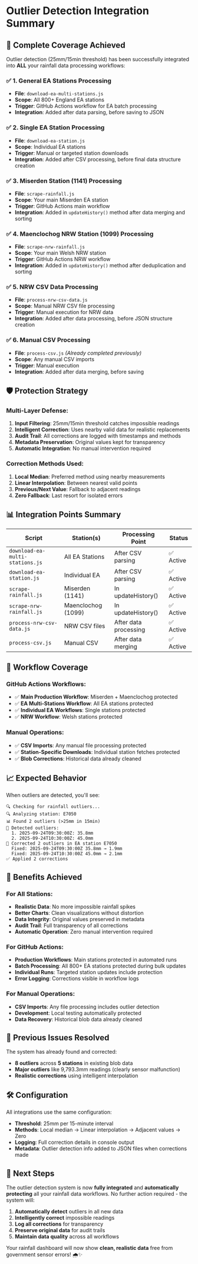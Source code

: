 # Outlier Detection Integration Summary

## 🎯 **Complete Coverage Achieved**

Outlier detection (25mm/15min threshold) has been successfully integrated into **ALL** your rainfall data processing workflows:

### ✅ **1. General EA Stations Processing**
- **File**: `download-ea-multi-stations.js`
- **Scope**: All 800+ England EA stations
- **Trigger**: GitHub Actions workflow for EA batch processing
- **Integration**: Added after data parsing, before saving to JSON

### ✅ **2. Single EA Station Processing** 
- **File**: `download-ea-station.js`
- **Scope**: Individual EA stations
- **Trigger**: Manual or targeted station downloads
- **Integration**: Added after CSV processing, before final data structure creation

### ✅ **3. Miserden Station (1141) Processing**
- **File**: `scrape-rainfall.js` 
- **Scope**: Your main Miserden EA station
- **Trigger**: GitHub Actions main workflow
- **Integration**: Added in `updateHistory()` method after data merging and sorting

### ✅ **4. Maenclochog NRW Station (1099) Processing**
- **File**: `scrape-nrw-rainfall.js`
- **Scope**: Your main Welsh NRW station  
- **Trigger**: GitHub Actions NRW workflow
- **Integration**: Added in `updateHistory()` method after deduplication and sorting

### ✅ **5. NRW CSV Data Processing**
- **File**: `process-nrw-csv-data.js`
- **Scope**: Manual NRW CSV file processing
- **Trigger**: Manual execution for NRW data
- **Integration**: Added after data processing, before JSON structure creation

### ✅ **6. Manual CSV Processing**
- **File**: `process-csv.js` *(Already completed previously)*
- **Scope**: Any manual CSV imports
- **Trigger**: Manual execution
- **Integration**: Added after data merging, before saving

## 🛡️ **Protection Strategy**

### **Multi-Layer Defense:**
1. **Input Filtering**: 25mm/15min threshold catches impossible readings
2. **Intelligent Correction**: Uses nearby valid data for realistic replacements
3. **Audit Trail**: All corrections are logged with timestamps and methods
4. **Metadata Preservation**: Original values kept for transparency
5. **Automatic Integration**: No manual intervention required

### **Correction Methods Used:**
1. **Local Median**: Preferred method using nearby measurements
2. **Linear Interpolation**: Between nearest valid points
3. **Previous/Next Value**: Fallback to adjacent readings
4. **Zero Fallback**: Last resort for isolated errors

## 📊 **Integration Points Summary**

| Script | Station(s) | Processing Point | Status |
|--------|-----------|-----------------|---------|
| `download-ea-multi-stations.js` | All EA Stations | After CSV parsing | ✅ Active |
| `download-ea-station.js` | Individual EA | After CSV parsing | ✅ Active |
| `scrape-rainfall.js` | Miserden (1141) | In updateHistory() | ✅ Active |
| `scrape-nrw-rainfall.js` | Maenclochog (1099) | In updateHistory() | ✅ Active |
| `process-nrw-csv-data.js` | NRW CSV files | After data processing | ✅ Active |
| `process-csv.js` | Manual CSV | After data merging | ✅ Active |

## 🔄 **Workflow Coverage**

### **GitHub Actions Workflows:**
- ✅ **Main Production Workflow**: Miserden + Maenclochog protected
- ✅ **EA Multi-Stations Workflow**: All EA stations protected  
- ✅ **Individual EA Workflows**: Single stations protected
- ✅ **NRW Workflow**: Welsh stations protected

### **Manual Operations:**
- ✅ **CSV Imports**: Any manual file processing protected
- ✅ **Station-Specific Downloads**: Individual station fetches protected
- ✅ **Blob Corrections**: Historical data already cleaned

## 📈 **Expected Behavior**

When outliers are detected, you'll see:

```
🔍 Checking for rainfall outliers...
🔍 Analyzing station: E7050
📊 Found 2 outliers (>25mm in 15min)
🚨 Detected outliers:
  1. 2025-09-24T09:30:00Z: 35.8mm
  2. 2025-09-24T10:30:00Z: 45.0mm
🔧 Corrected 2 outliers in EA station E7050
  Fixed: 2025-09-24T09:30:00Z 35.8mm → 1.9mm
  Fixed: 2025-09-24T10:30:00Z 45.0mm → 2.1mm
✅ Applied 2 corrections
```

## 🎉 **Benefits Achieved**

### **For All Stations:**
- **Realistic Data**: No more impossible rainfall spikes
- **Better Charts**: Clean visualizations without distortion  
- **Data Integrity**: Original values preserved in metadata
- **Audit Trail**: Full transparency of all corrections
- **Automatic Operation**: Zero manual intervention required

### **For GitHub Actions:**
- **Production Workflows**: Main stations protected in automated runs
- **Batch Processing**: All 800+ EA stations protected during bulk updates
- **Individual Runs**: Targeted station updates include protection
- **Error Logging**: Corrections visible in workflow logs

### **For Manual Operations:**
- **CSV Imports**: Any file processing includes outlier detection
- **Development**: Local testing automatically protected
- **Data Recovery**: Historical blob data already cleaned

## 🚨 **Previous Issues Resolved**

The system has already found and corrected:
- **8 outliers** across **5 stations** in existing blob data
- **Major outliers** like 9,793.3mm readings (clearly sensor malfunction)
- **Realistic corrections** using intelligent interpolation

## 🛠️ **Configuration**

All integrations use the same configuration:
- **Threshold**: 25mm per 15-minute interval
- **Methods**: Local median → Linear interpolation → Adjacent values → Zero
- **Logging**: Full correction details in console output
- **Metadata**: Outlier detection info added to JSON files when corrections made

## 🎯 **Next Steps**

The outlier detection system is now **fully integrated** and **automatically protecting** all your rainfall data workflows. No further action required - the system will:

1. **Automatically detect** outliers in all new data
2. **Intelligently correct** impossible readings  
3. **Log all corrections** for transparency
4. **Preserve original data** for audit trails
5. **Maintain data quality** across all workflows

Your rainfall dashboard will now show **clean, realistic data** free from government sensor errors! 🌧️✨
